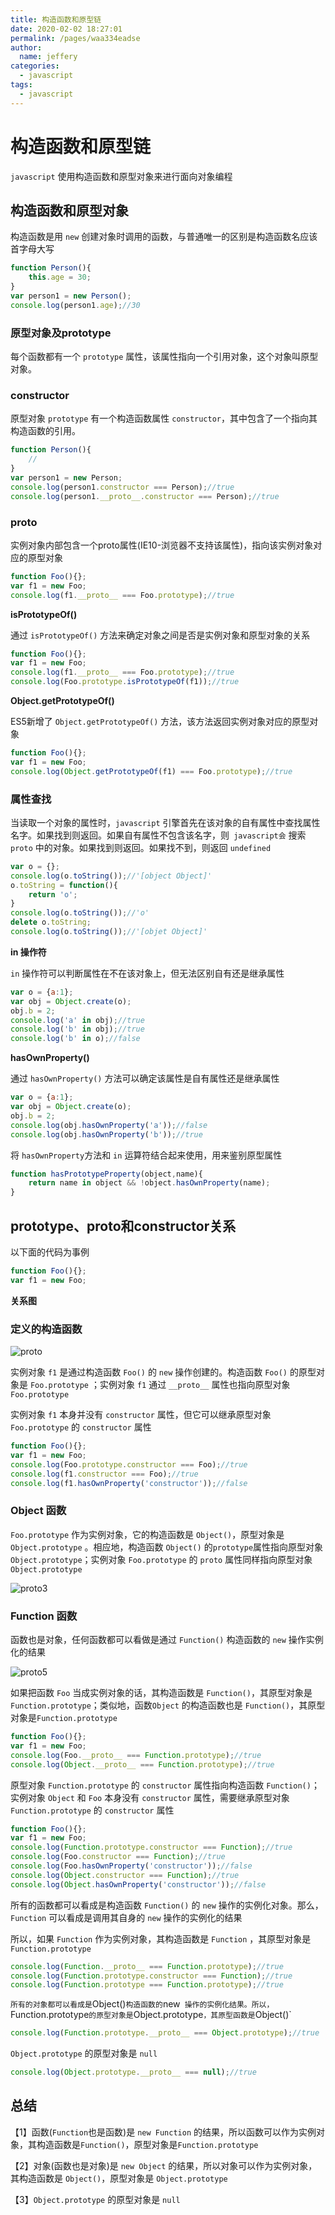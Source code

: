 ```yaml
---
title: 构造函数和原型链
date: 2020-02-02 18:27:01
permalink: /pages/waa334eadse
author: 
  name: jeffery
categories: 
  - javascript
tags: 
  - javascript
---
```



# 构造函数和原型链

`javascript` 使用构造函数和原型对象来进行面向对象编程

## 构造函数和原型对象

构造函数是用 `new` 创建对象时调用的函数，与普通唯一的区别是构造函数名应该首字母大写

```js
function Person(){
    this.age = 30;
}
var person1 = new Person();
console.log(person1.age);//30
```

### 原型对象及prototype

每个函数都有一个 `prototype` 属性，该属性指向一个引用对象，这个对象叫原型对象。

### constructor

原型对象 `prototype` 有一个构造函数属性 `constructor`，其中包含了一个指向其构造函数的引用。

```js
function Person(){
    //
}
var person1 = new Person;
console.log(person1.constructor === Person);//true    
console.log(person1.__proto__.constructor === Person);//true
```

### proto

实例对象内部包含一个proto属性(IE10-浏览器不支持该属性)，指向该实例对象对应的原型对象

```js
function Foo(){};
var f1 = new Foo;
console.log(f1.__proto__ === Foo.prototype);//true
```

**isPrototypeOf()**

通过 `isPrototypeOf()` 方法来确定对象之间是否是实例对象和原型对象的关系

```js
function Foo(){};
var f1 = new Foo;
console.log(f1.__proto__ === Foo.prototype);//true
console.log(Foo.prototype.isPrototypeOf(f1));//true
```

**Object.getPrototypeOf()**

ES5新增了 `Object.getPrototypeOf()` 方法，该方法返回实例对象对应的原型对象　

```js
function Foo(){};
var f1 = new Foo;
console.log(Object.getPrototypeOf(f1) === Foo.prototype);//true
```

### 属性查找

当读取一个对象的属性时，`javascript` 引擎首先在该对象的自有属性中查找属性名字。如果找到则返回。如果自有属性不包含该名字，则` javascript会` 搜索 `proto` 中的对象。如果找到则返回。如果找不到，则返回 `undefined`

```js
var o = {};
console.log(o.toString());//'[object Object]'
o.toString = function(){
    return 'o';
}
console.log(o.toString());//'o'
delete o.toString;
console.log(o.toString());//'[objet Object]'
```

**in 操作符**

`in` 操作符可以判断属性在不在该对象上，但无法区别自有还是继承属性

```js
var o = {a:1};
var obj = Object.create(o);
obj.b = 2;
console.log('a' in obj);//true
console.log('b' in obj);//true
console.log('b' in o);//false
```

**hasOwnProperty()**

通过 `hasOwnProperty()` 方法可以确定该属性是自有属性还是继承属性

```js
var o = {a:1};
var obj = Object.create(o);
obj.b = 2;
console.log(obj.hasOwnProperty('a'));//false
console.log(obj.hasOwnProperty('b'));//true
```

将 `hasOwnProperty`方法和 `in` 运算符结合起来使用，用来鉴别原型属性

```js
function hasPrototypeProperty(object,name){
    return name in object && !object.hasOwnProperty(name);
}
```
## prototype、proto和constructor关系

以下面的代码为事例

```js
function Foo(){};
var f1 = new Foo;
```

**关系图**

### 定义的构造函数

![proto](https://gitee.com/FIF/pic-beg/raw/master/images/javascript/JS_ECMA_grammer_proto.png)

实例对象 `f1` 是通过构造函数 `Foo()` 的 `new` 操作创建的。构造函数 `Foo()` 的原型对象是 `Foo.prototype` ；实例对象 `f1` 通过 `__proto__` 属性也指向原型对象 `Foo.prototype`

实例对象 `f1` 本身并没有 `constructor` 属性，但它可以继承原型对象 `Foo.prototype` 的 `constructor` 属性

```js
function Foo(){};
var f1 = new Foo;
console.log(Foo.prototype.constructor === Foo);//true
console.log(f1.constructor === Foo);//true
console.log(f1.hasOwnProperty('constructor'));//false
```

### Object 函数

`Foo.prototype` 作为实例对象，它的构造函数是 `Object()`，原型对象是 `Object.prototype` 。相应地，构造函数 `Object()` 的`prototype`属性指向原型对象 `Object.prototype`；实例对象 `Foo.prototype` 的 `proto` 属性同样指向原型对象 `Object.prototype`



![proto3](https://gitee.com/FIF/pic-beg/raw/master/images/javascript/JS_ECMA_grammer_proto3.jpg)

### Function 函数

函数也是对象，任何函数都可以看做是通过 `Function()` 构造函数的 `new` 操作实例化的结果

![proto5](https://gitee.com/FIF/pic-beg/raw/master/images/javascript/JS_ECMA_grammer_proto5.jpg)



如果把函数 `Foo` 当成实例对象的话，其构造函数是 `Function()`，其原型对象是 `Function.prototype`；类似地，函数`Object` 的构造函数也是 `Function()`，其原型对象是`Function.prototype`

```js
function Foo(){};
var f1 = new Foo;
console.log(Foo.__proto__ === Function.prototype);//true
console.log(Object.__proto__ === Function.prototype);//true
```

原型对象 `Function.prototype` 的 `constructor` 属性指向构造函数 `Function()`；实例对象 `Object` 和 `Foo` 本身没有 `constructor` 属性，需要继承原型对象 `Function.prototype` 的 `constructor` 属性

```js
function Foo(){};
var f1 = new Foo;
console.log(Function.prototype.constructor === Function);//true
console.log(Foo.constructor === Function);//true
console.log(Foo.hasOwnProperty('constructor'));//false
console.log(Object.constructor === Function);//true
console.log(Object.hasOwnProperty('constructor'));//false
```

所有的函数都可以看成是构造函数 `Function()` 的 `new` 操作的实例化对象。那么，`Function` 可以看成是调用其自身的 `new` 操作的实例化的结果

所以，如果 `Function` 作为实例对象，其构造函数是 `Function` ，其原型对象是 `Function.prototype`

```js
console.log(Function.__proto__ === Function.prototype);//true
console.log(Function.prototype.constructor === Function);//true
console.log(Function.prototype === Function.prototype);//true
```
`
所有的对象都可以看成是 `Object()` 构造函数的 `new` 操作的实例化结果。所以，`Function.prototype` 的原型对象是 `Object.prototype`，其原型函数是`Object()`

```js
console.log(Function.prototype.__proto__ === Object.prototype);//true
```

`Object.prototype` 的原型对象是 `null`

```js
console.log(Object.prototype.__proto__ === null);//true

```

## 总结

【1】函数(`Function`也是函数)是 `new Function` 的结果，所以函数可以作为实例对象，其构造函数是`Function()`，原型对象是`Function.prototype`

【2】对象(函数也是对象)是 `new Object` 的结果，所以对象可以作为实例对象，其构造函数是 `Object()`，原型对象是 `Object.prototype`

【3】`Object.prototype` 的原型对象是 `null`